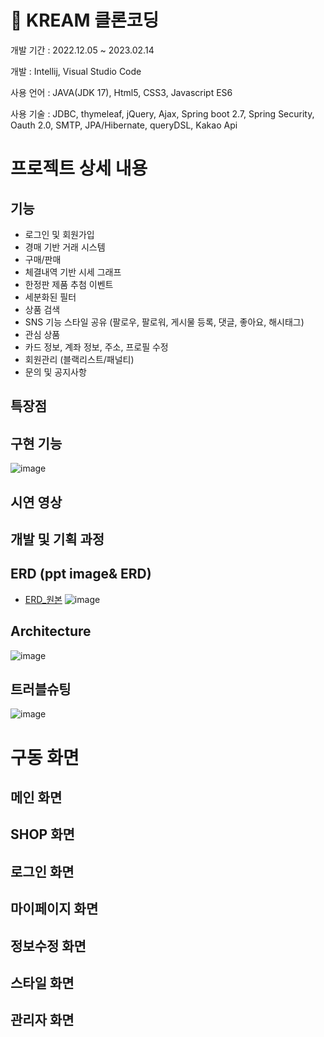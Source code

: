 # 👟 KREAM 클론코딩
개발 기간 : 2022.12.05 ~ 2023.02.14

개발 : Intellij, Visual Studio Code

사용 언어 : JAVA(JDK 17), Html5, CSS3, Javascript ES6

사용 기술 : JDBC, thymeleaf, jQuery, Ajax, Spring boot 2.7, Spring Security, Oauth 2.0, SMTP, JPA/Hibernate, queryDSL, Kakao Api

# 프로젝트 상세 내용 

## 기능
- 로그인 및 회원가입
- 경매 기반 거래 시스템
- 구매/판매
- 체결내역 기반 시세 그래프
- 한정판 제품 추첨 이벤트
- 세분화된 필터
- 상품 검색
- SNS 기능 스타일 공유 (팔로우, 팔로워, 게시물 등록, 댓글, 좋아요, 해시태그)
- 관심 상품
- 카드 정보, 계좌 정보, 주소, 프로필 수정
- 회원관리 (블랙리스트/패널티)
- 문의 및 공지사항

## 특장점



## 구현 기능
![image](https://user-images.githubusercontent.com/97867479/218606469-4825f60d-7d2b-4569-8eb8-d7cdefc289e1.png)

## 시연 영상

## 개발 및 기획 과정

## ERD (ppt image& ERD)
* [ERD_원본](https://user-images.githubusercontent.com/61074722/218615410-dbd4eeec-a965-4b59-a3d0-0e8a9342091f.png)
![image](https://user-images.githubusercontent.com/97867479/218606257-9d3afb23-de1a-448c-b071-451225cab886.png)


## Architecture

![image](https://user-images.githubusercontent.com/97867479/218606331-8349aab4-5d19-40be-bda4-35b3ba7b297e.png)

## 트러블슈팅

![image](https://user-images.githubusercontent.com/97867479/218608394-9c919d08-c3e0-48b3-a4b0-b51da2dc901d.png)

# 구동 화면

## 메인 화면
## SHOP 화면
## 로그인 화면
## 마이페이지 화면
## 정보수정 화면
## 스타일 화면
## 관리자 화면

